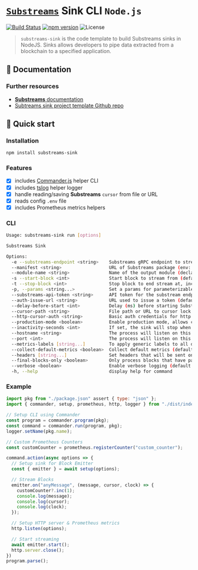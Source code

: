 # [`Substreams`](https://substreams.streamingfast.io/) Sink CLI `Node.js`

[![Build Status](https://github.com/pinax-network/substreams-sink/actions/workflows/ci.yml/badge.svg)](https://github.com/pinax-network/substreams-sink/actions/workflows/ci.yml)
[![npm version](https://badge.fury.io/js/substreams-sink.svg)](https://badge.fury.io/js/substreams-sink)
![License](https://img.shields.io/github/license/pinax-network/substreams-sink)

> `substreams-sink` is the code template to build Substreams sinks in NodeJS. Sinks allows developers to pipe data extracted from a blockchain to a specified application.

## 📖 Documentation

<!-- ### https://www.npmjs.com/package/substreams-sink -->

### Further resources

- [**Substreams** documentation](https://substreams.streamingfast.io)
- [Subtreams sink project template Github repo](https://github.com/pinax-network/substreams-sink-template)

## 🚀 Quick start

### Installation

```bash
npm install substreams-sink
```

### Features

- [x] includes [Commander.js](https://github.com/tj/commander.js/) helper CLI
- [x] includes [tslog](https://github.com/fullstack-build/tslog) helper logger
- [x] handle reading/saving **Substreams** `cursor` from file or URL
- [x] reads config `.env` file
- [x] includes Prometheus metrics helpers

### CLI

```bash
Usage: substreams-sink run [options]

Substreams Sink

Options:
  -e --substreams-endpoint <string>    Substreams gRPC endpoint to stream data from (env: SUBSTREAMS_ENDPOINT)
  --manifest <string>                  URL of Substreams package (env: MANIFEST)
  --module-name <string>               Name of the output module (declared in the manifest) (env: MODULE_NAME)
  -s --start-block <int>               Start block to stream from (defaults to -1, which means the initialBlock of the first module you are streaming) (default: "-1", env: START_BLOCK)
  -t --stop-block <int>                Stop block to end stream at, inclusively (env: STOP_BLOCK)
  -p, --params <string...>             Set a params for parameterizable modules. Can be specified multiple times. (ex: -p module1=valA -p module2=valX&valY) (default: [], env: PARAMS)
  --substreams-api-token <string>      API token for the substream endpoint or API key if '--auth-issue-url' is specified (default: "", env: SUBSTREAMS_API_TOKEN)
  --auth-issue-url <string>            URL used to issue a token (default: "https://auth.pinax.network/v1/auth/issue", env: AUTH_ISSUE_URL)
  --delay-before-start <int>           Delay (ms) before starting Substreams (default: 0, env: DELAY_BEFORE_START)
  --cursor-path <string>               File path or URL to cursor lock file (default: "cursor.lock", env: CURSOR_PATH)
  --http-cursor-auth <string>          Basic auth credentials for http cursor (ex: username:password) (env: HTTP_CURSOR_AUTH)
  --production-mode <boolean>          Enable production mode, allows cached substreams data if available (default: "false", env: PRODUCTION_MODE)
  --inactivity-seconds <int>           If set, the sink will stop when inactive for over a certain amount of seconds (default: 300, env: INACTIVITY_SECONDS)
  --hostname <string>                  The process will listen on this hostname for any HTTP and Prometheus metrics requests (default: "localhost", env: HOSTNAME)
  --port <int>                         The process will listen on this port for any HTTP and Prometheus metrics requests (default: 9102, env: PORT)
  --metrics-labels [string...]         To apply generic labels to all default metrics (ex: --labels foo=bar) (default: {}, env: METRICS_LABELS)
  --collect-default-metrics <boolean>  Collect default metrics (default: "false", env: COLLECT_DEFAULT_METRICS)
  --headers [string...]                Set headers that will be sent on every requests (ex: --headers X-HEADER=headerA) (default: {}, env: HEADERS)
  --final-blocks-only <boolean>        Only process blocks that have pass finality, to prevent any reorg and undo signal by staying further away from the chain HEAD (default: "false", env: FINAL_BLOCKS_ONLY)
  --verbose <boolean>                  Enable verbose logging (default: "false", env: VERBOSE)
  -h, --help                           display help for command
```

### Example

```js
import pkg from "./package.json" assert { type: "json" };
import { commander, setup, prometheus, http, logger } from "./dist/index.js";

// Setup CLI using Commander
const program = commander.program(pkg);
const command = commander.run(program, pkg);
logger.setName(pkg.name);

// Custom Prometheus Counters
const customCounter = prometheus.registerCounter("custom_counter");

command.action(async options => {
  // Setup sink for Block Emitter
  const { emitter } = await setup(options);

  // Stream Blocks
  emitter.on("anyMessage", (message, cursor, clock) => {
    customCounter?.inc(1);
    console.log(message);
    console.log(cursor);
    console.log(clock);
  });

  // Setup HTTP server & Prometheus metrics
  http.listen(options);

  // Start streaming
  await emitter.start();
  http.server.close();
})
program.parse();
```

